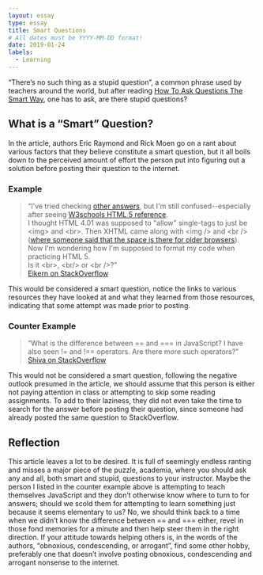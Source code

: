 ```yaml
---
layout: essay
type: essay
title: Smart Questions
# All dates must be YYYY-MM-DD format!
date: 2019-01-24
labels:
  - Learning
---
```


“There’s no such thing as a stupid question”, a common phrase used by teachers around the world, but after reading [How To Ask Questions The Smart Way](http://www.catb.org/esr/faqs/smart-questions.html), one has to ask, are there stupid questions?

## What is a “Smart” Question?
In the article, authors Eric Raymond and Rick Moen go on a rant about various factors that they believe constitute a smart question, but it all boils down to the perceived amount of effort the person put into figuring out a solution before posting their question to the internet.

### Example
<blockquote>
  “I've tried checking <a href="https://stackoverflow.com/questions/1659208/why-br-and-not-br">other answers</a>, but I'm still confused--especially after seeing <a href="http://www.w3schools.com/tags/tag_img.asp">W3schools HTML 5 reference</a>.<br />I thought HTML 4.01 was supposed to "allow" single-tags to just be &lt;img&gt; and &lt;br&gt;. Then XHTML came along with &lt;img /&gt; and &lt;br /&gt; (<a href="https://stackoverflow.com/questions/462741/space-before-closing-slash/463692#463692">where someone said that the space is there for older browsers</a>).<br />Now I'm wondering how I'm supposed to format my code when practicing HTML 5.<br />Is it &lt;br&gt;, &lt;br/&gt; or &lt;br /&gt;?”
  <footer><a href="https://stackoverflow.com/questions/1946426/html-5-is-it-br-br-or-br">Eikern on StackOverflow</a></footer>
</blockquote>
This would be considered a smart question, notice the links to various resources they have looked at and what they learned from those resources, indicating that some attempt was made prior to posting.

### Counter Example
<blockquote>
  “What is the difference between == and === in JavaScript? I have also seen != and !== operators. Are there more such operators?”
  <footer><a href="https://stackoverflow.com/questions/523643/difference-between-and-in-javascript">Shiva on StackOverflow</a></footer>
</blockquote>
This would not be considered a smart question, following the negative outlook presumed in the article, we should assume that this person is either not paying attention in class or attempting to skip some reading assignments.  To add to their laziness, they did not even take the time to search for the answer before posting their question, since someone had already posted the same question to StackOverflow.

## Reflection
This article leaves a lot to be desired.  It is full of seemingly endless ranting and misses a major piece of the puzzle, academia, where you should ask any and all, both smart and stupid, questions to your instructor.  Maybe the person I listed in the counter example above is attempting to teach themselves JavaScript and they don’t otherwise know where to turn to for answers; should we scold them for attempting to learn something just because it seems elementary to us?  No, we should think back to a time when we didn’t know the difference between == and === either, revel in those fond memories for a minute and then help steer them in the right direction.  If your attitude towards helping others is, in the words of the authors, “obnoxious, condescending, or arrogant”, find some other hobby, preferably one that doesn’t involve posting obnoxious, condescending and arrogant nonsense to the internet.

